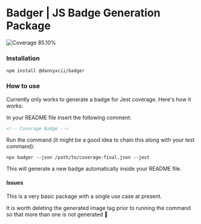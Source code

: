 # Badger | JS Badge Generation Package

<!-- Coverage Badge -->
<img src="https://img.shields.io/badge/Coverage-85.10%25-yellow.svg" alt="Coverage 85.10%">

### Installation

```shell
npm install @dannyxcii/badger
```

### How to use

Currently only works to generate a badge for Jest coverage. Here's how it works:

In your README file insert the following comment:

```html
<!-- Coverage Badge -->
```

Run the command (it might be a good idea to chain this along with your test command):

```shell
npx badger --json /path/to/coverage-final.json --jest
```

This will generate a new badge automatically inside your README file.

#### Issues

This is a very basic package with a single use case at present.

It is worth deleting the generated image tag prior to running the command so that more than one is 
not generated 🤷